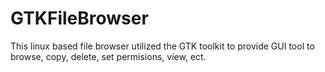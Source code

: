 # GTKFileBrowser
This linux based file browser utilized the GTK toolkit to provide GUI tool to browse, copy, delete, set permisions, view, ect.
